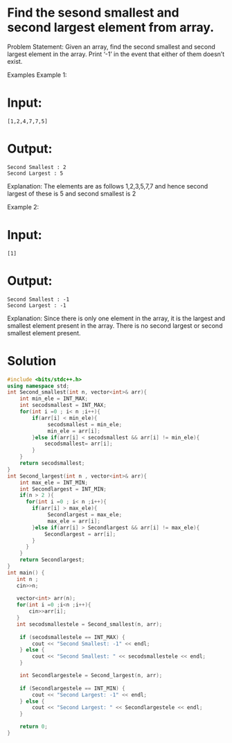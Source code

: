 # Find the sesond smallest and second largest element from array.

Problem Statement: Given an array, find the second smallest and second largest element in the array. Print ‘-1’ in the event that either of them doesn’t exist.

Examples
Example 1:
# Input:
 ```[1,2,4,7,7,5]```
# Output:
    Second Smallest : 2
	Second Largest : 5
Explanation:
 The elements are as follows 1,2,3,5,7,7 and hence second largest of these is 5 and second smallest is 2

Example 2:
# Input:
``` [1] ```
# Output:
    Second Smallest : -1
	Second Largest : -1
Explanation:
 Since there is only one element in the array, it is the largest and smallest element present in the array. There is no second largest or second smallest element present.

# Solution
``` C++
#include <bits/stdc++.h>
using namespace std;
int Second_smallest(int n, vector<int>& arr){
    int min_ele = INT_MAX;
    int secodsmallest = INT_MAX;
    for(int i =0 ; i< n ;i++){
        if(arr[i] < min_ele){
             secodsmallest = min_ele;
             min_ele = arr[i];
        }else if(arr[i] < secodsmallest && arr[i] != min_ele){
            secodsmallest= arr[i];
        }
    }
    return secodsmallest;
}
int Second_largest(int n , vector<int>& arr){
    int max_ele = INT_MIN;
    int Secondlargest = INT_MIN;
    if(n > 2 ){
      for(int i =0 ; i< n ;i++){
        if(arr[i] > max_ele){
             Secondlargest = max_ele;
             max_ele = arr[i];
        }else if(arr[i] > Secondlargest && arr[i] != max_ele){
            Secondlargest = arr[i];
        }
      }
    }
    return Secondlargest;
}
int main() {
   int n ;
   cin>>n;
   
   vector<int> arr(n);
   for(int i =0 ;i<n ;i++){
       cin>>arr[i];
   }
   int secodsmallestele = Second_smallest(n, arr);
   
    if (secodsmallestele == INT_MAX) {
        cout << "Second Smallest: -1" << endl;
    } else {
        cout << "Second Smallest: " << secodsmallestele << endl;
    }

    int Secondlargestele = Second_largest(n, arr);
    
    if (Secondlargestele == INT_MIN) {
        cout << "Second Largest: -1" << endl;
    } else {
        cout << "Second Largest: " << Secondlargestele << endl;
    }

    return 0;
}
```
